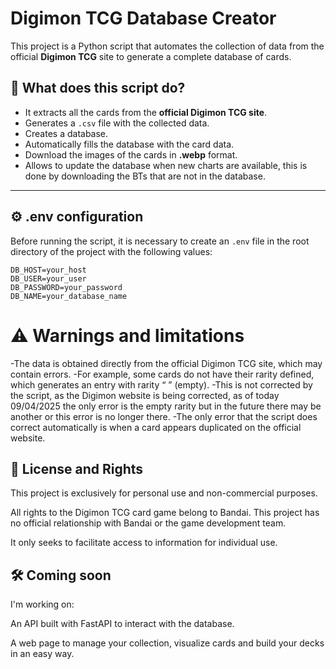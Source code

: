 # Digimon TCG Database Creator
This project is a Python script that automates the collection of data from the official **Digimon TCG** site to generate a complete database of cards.

## 🚀 What does this script do?
- It extracts all the cards from the **official Digimon TCG site**.
- Generates a `.csv` file with the collected data.
- Creates a database.
- Automatically fills the database with the card data.
- Download the images of the cards in **.webp** format.
- Allows to update the database when new charts are available, this is done by downloading the BTs that are not in the database.

---

## ⚙️ .env configuration
Before running the script, it is necessary to create an `.env` file in the root directory of the project with the following values:

```env
DB_HOST=your_host
DB_USER=your_user
DB_PASSWORD=your_password
DB_NAME=your_database_name
```

# ⚠️ Warnings and limitations
-The data is obtained directly from the official Digimon TCG site, which may contain errors.
-For example, some cards do not have their rarity defined, which generates an entry with rarity “ ” (empty).
-This is not corrected by the script, as the Digimon website is being corrected, as of today 09/04/2025 the only error is the empty rarity but in the future there may be another or this error is no longer there.
-The only error that the script does correct automatically is when a card appears duplicated on the official website.

## 📌 License and Rights
This project is exclusively for personal use and non-commercial purposes.

All rights to the Digimon TCG card game belong to Bandai.
This project has no official relationship with Bandai or the game development team.

It only seeks to facilitate access to information for individual use.

## 🛠️ Coming soon
I'm working on:

An API built with FastAPI to interact with the database.

A web page to manage your collection, visualize cards and build your decks in an easy way.